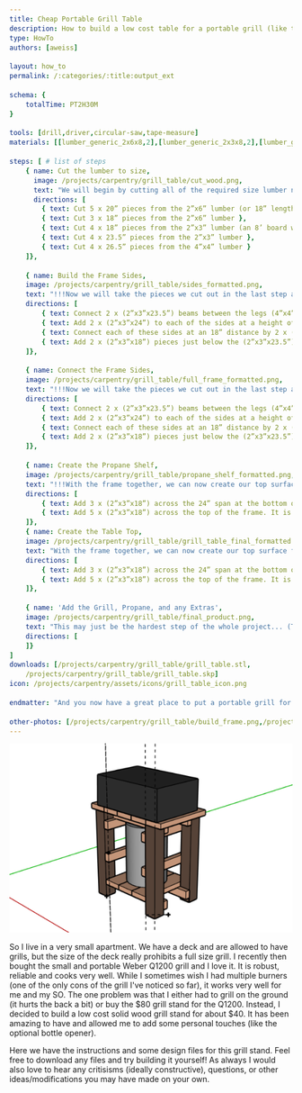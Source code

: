 ```yaml
---
title: Cheap Portable Grill Table
description: How to build a low cost table for a portable grill (like the Weber Q1200).
type: HowTo
authors: [aweiss]

layout: how_to
permalink: /:categories/:title:output_ext

schema: {
    totalTime: PT2H30M
}

tools: [drill,driver,circular-saw,tape-measure]
materials: [[lumber_generic_2x6x8,2],[lumber_generic_2x3x8,2],[lumber_generic_4x4x8,2],[screws_deck_1.5in,1]]

steps: [ # list of steps
    { name: Cut the lumber to size,
      image: /projects/carpentry/grill_table/cut_wood.png,
      text: "We will begin by cutting all of the required size lumber needed for the stand. While I used a circular saw for this step, I must say that I really wished I'd had a miter saw. This is especially useful for the 4x4 lumber because my circular saw cant cut deep enough to make it through in a single cut.",
      directions: [
        { text: Cut 5 x 20” pieces from the 2”x6” lumber (or 18” length if you don't want the top surface to overhang) },
        { text: Cut 3 x 18” pieces from the 2”x6” lumber },
        { text: Cut 4 x 18” pieces from the 2”x3” lumber (an 8’ board will produce 4 x 18” pieces plus a single board just about 23.5” after accounting for the kerf) },
        { text: Cut 4 x 23.5” pieces from the 2”x3” lumber },
        { text: Cut 4 x 26.5” pieces from the 4”x4” lumber }
    ]},

    { name: Build the Frame Sides,
    image: /projects/carpentry/grill_table/sides_formatted.png,
    text: "!!!Now we will take the pieces we cut out in the last step and assemble the frame of the stand. Here we could drill pilot holes to be exact, but self tapping deck screws and a driver make quick work of the assembly.",
    directions: [
        { text: Connect 2 x (2”x3”x23.5”) beams between the legs (4”x4”x26.5” pieces) flush with (or slightly above) the top of the 4”x4” beams at a 23.5” distance to create two sides. },
        { text: Add 2 x (2”x3”x24”) to each of the sides at a height of 1.5” inches from the bottom of the 4”x4” beams. },
        { text: Connect each of these sides at an 18” distance by 2 x (2”x3”x18”) pieces at a height of 12” },
        { text: Add 2 x (2”x3”x18”) pieces just below the (2”x3”x23.5”) sections added in part A }
    ]},

    { name: Connect the Frame Sides,
    image: /projects/carpentry/grill_table/full_frame_formatted.png,
    text: "!!!Now we will take the pieces we cut out in the last step and assemble the frame of the stand. Here we could drill pilot holes to be exact, but self tapping deck screws and a driver make quick work of the assembly.",
    directions: [
        { text: Connect 2 x (2”x3”x23.5”) beams between the legs (4”x4”x26.5” pieces) flush with (or slightly above) the top of the 4”x4” beams at a 23.5” distance to create two sides. },
        { text: Add 2 x (2”x3”x24”) to each of the sides at a height of 1.5” inches from the bottom of the 4”x4” beams. },
        { text: Connect each of these sides at an 18” distance by 2 x (2”x3”x18”) pieces at a height of 12” },
        { text: Add 2 x (2”x3”x18”) pieces just below the (2”x3”x23.5”) sections added in part A }
    ]},
    
    { name: Create the Propane Shelf,
    image: /projects/carpentry/grill_table/propane_shelf_formatted.png,
    text: "!!!With the frame together, we can now create our top surface for the grill bottom shelf which will hold the propane bottle. Again some self tapping deck screws and a driver make quick work of this job.",
    directions: [
        { text: Add 3 x (2”x3”x18”) across the 24” span at the bottom of the frame to create a flat surface between the legs.},
        { text: Add 5 x (2”x3”x18”) across the top of the frame. It is recommended these are only screwed into the (2”x3”x23.5”) cross-beams and NOT the 4”x4” legs. This provides for easier dissasembly for moving}
    ]},
    { name: Create the Table Top,
    image: /projects/carpentry/grill_table/grill_table_final_formatted.png,
    text: "With the frame together, we can now create our top surface for the grill bottom shelf which will hold the propane bottle. Again some self tapping deck screws and a driver make quick work of this job.",
    directions: [
        { text: Add 3 x (2”x3”x18”) across the 24” span at the bottom of the frame to create a flat surface between the legs.},
        { text: Add 5 x (2”x3”x18”) across the top of the frame. It is recommended these are only screwed into the (2”x3”x23.5”) cross-beams and NOT the 4”x4” legs. This provides for easier dissasembly for moving}
    ]},

    { name: 'Add the Grill, Propane, and any Extras',
    image: /projects/carpentry/grill_table/final_product.png,
    text: "This may just be the hardest step of the whole project... (This is sarcasm if that didn't make it across) You now have to place your grill on your beautiful new stand! A standard propane tank should fit nicely on the bottom shelf of the stand. While it is definitely optional, during this step I also added a bottle opener and some hook screws to mine to allow me to hang my grilling utensils and have a nice cold beer without having to go inside. These can be seen in the final product and should be placed wherever they fit best for your setup!",
    directions: [
    ]}
]
downloads: [/projects/carpentry/grill_table/grill_table.stl,
    /projects/carpentry/grill_table/grill_table.skp]
icon: /projects/carpentry/assets/icons/grill_table_icon.png

endmatter: "And you now have a great place to put a portable grill for small space living! Keep in mind that there are downloadable CAD (computer aided design) files for 3D viewing of this design near the top of this page. The *.stl files can be opened using the Windows 10 3D viewer and the *.skp files can be opened and edited using the sketchup cad software. Feel free to contact me with any necessary comments, questions, or clarifications!"

other-photos: [/projects/carpentry/grill_table/build_frame.png,/projects/carpentry/grill_table/propane_shelf.png]
---
```



<img src='/projects/carpentry/grill_table/grill_table.png' class='post_image' alt='small grill stand completed'>

So I live in a very small apartment. We have a deck and are allowed to have grills, but the size of the deck really prohibits a full size grill.
I recently then bought the small and portable Weber Q1200 grill and I love it. It is robust, reliable and cooks very well.
While I sometimes wish I had multiple burners (one of the only cons of the grill I've noticed so far), it works very well for me and my SO.
The one problem was that I either had to grill on the ground (it hurts the back a bit) or buy the $80 grill stand for the Q1200.
Instead, I decided to build a low cost solid wood grill stand for about $40. It has been amazing to have and allowed me to add some personal touches (like the optional bottle opener).

Here we have the instructions and some design files for this grill stand. 
Feel free to download any files and try building it yourself! 
As always I would also love to hear any critisisms (ideally constructive), questions, or other ideas/modifications you may have made on your own.